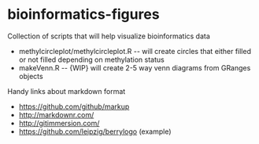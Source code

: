 bioinformatics-figures
======================

Collection of scripts that will help visualize bioinformatics data

* methylcircleplot/methylcircleplot.R -- will create circles that either filled or not filled depending on methylation status
* makeVenn.R -- {WIP}  will create 2-5 way venn diagrams from GRanges objects

Handy links about markdown format
* https://github.com/github/markup
* http://markdownr.com/
* http://gitimmersion.com/
* https://github.com/leipzig/berrylogo (example)